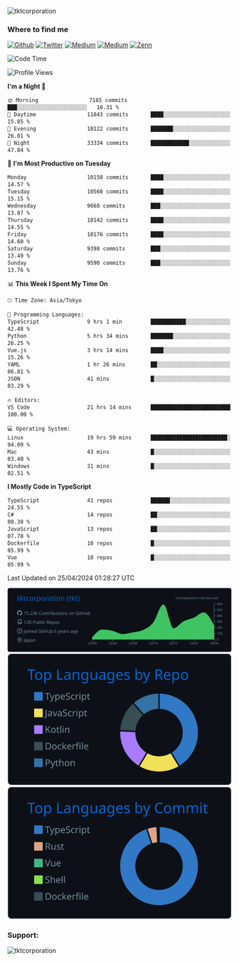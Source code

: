 <p align="left"> <img src="https://komarev.com/ghpvc/?username=tktcorporation&label=Profile%20views&color=0e75b6&style=flat" alt="tktcorporation" /> </p>

<h3>Where to find me</h3>
<p>
<a href="https://github.com/tktcorporation" target="_blank"><img alt="Github" src="https://img.shields.io/badge/GitHub-%2312100E.svg?&style=for-the-badge&logo=Github&logoColor=white" /></a>
<a href="https://twitter.com/tktcorporation" target="_blank"><img alt="Twitter" src="https://img.shields.io/badge/twitter-%231DA1F2.svg?&style=for-the-badge&logo=twitter&logoColor=white" /></a>
<a href="https://www.linkedin.com/in/tktcorporation" target="_blank"><img alt="Medium" src="https://img.shields.io/badge/linkdin-0a66c2.svg?&style=for-the-badge&logo=linkedin&logoColor=white" /></a>
<a href="https://qiita.com/tktcorporation" target="_blank"><img alt="Medium" src="https://img.shields.io/badge/qiita-55C500.svg?&style=for-the-badge&logo=qiita&logoColor=white" /></a>
<a href="https://zenn.dev/tktcorporation" target="_blank"><img alt="Zenn" src="https://img.shields.io/badge/Zenn-3EA8FF.svg?&style=for-the-badge&logo=Zenn&logoColor=white" /></a>
</p>
  
<!--START_SECTION:waka-->
![Code Time](http://img.shields.io/badge/Code%20Time-1%2C507%20hrs%2044%20mins-blue)

![Profile Views](http://img.shields.io/badge/Profile%20Views-0-blue)

**I'm a Night 🦉** 

```text
🌞 Morning                7185 commits        ███░░░░░░░░░░░░░░░░░░░░░░   10.31 % 
🌆 Daytime                11043 commits       ████░░░░░░░░░░░░░░░░░░░░░   15.85 % 
🌃 Evening                18122 commits       ███████░░░░░░░░░░░░░░░░░░   26.01 % 
🌙 Night                  33334 commits       ████████████░░░░░░░░░░░░░   47.84 % 
```
📅 **I'm Most Productive on Tuesday** 

```text
Monday                   10150 commits       ████░░░░░░░░░░░░░░░░░░░░░   14.57 % 
Tuesday                  10560 commits       ████░░░░░░░░░░░░░░░░░░░░░   15.15 % 
Wednesday                9668 commits        ███░░░░░░░░░░░░░░░░░░░░░░   13.87 % 
Thursday                 10142 commits       ████░░░░░░░░░░░░░░░░░░░░░   14.55 % 
Friday                   10176 commits       ████░░░░░░░░░░░░░░░░░░░░░   14.60 % 
Saturday                 9398 commits        ███░░░░░░░░░░░░░░░░░░░░░░   13.49 % 
Sunday                   9590 commits        ███░░░░░░░░░░░░░░░░░░░░░░   13.76 % 
```


📊 **This Week I Spent My Time On** 

```text
🕑︎ Time Zone: Asia/Tokyo

💬 Programming Languages: 
TypeScript               9 hrs 1 min         ███████████░░░░░░░░░░░░░░   42.48 % 
Python                   5 hrs 34 mins       ███████░░░░░░░░░░░░░░░░░░   26.25 % 
Vue.js                   3 hrs 14 mins       ████░░░░░░░░░░░░░░░░░░░░░   15.26 % 
YAML                     1 hr 26 mins        ██░░░░░░░░░░░░░░░░░░░░░░░   06.81 % 
JSON                     41 mins             █░░░░░░░░░░░░░░░░░░░░░░░░   03.29 % 

🔥 Editors: 
VS Code                  21 hrs 14 mins      █████████████████████████   100.00 % 

💻 Operating System: 
Linux                    19 hrs 59 mins      ████████████████████████░   94.09 % 
Mac                      43 mins             █░░░░░░░░░░░░░░░░░░░░░░░░   03.40 % 
Windows                  31 mins             █░░░░░░░░░░░░░░░░░░░░░░░░   02.51 % 
```

**I Mostly Code in TypeScript** 

```text
TypeScript               41 repos            ██████░░░░░░░░░░░░░░░░░░░   24.55 % 
C#                       14 repos            ██░░░░░░░░░░░░░░░░░░░░░░░   08.38 % 
JavaScript               13 repos            ██░░░░░░░░░░░░░░░░░░░░░░░   07.78 % 
Dockerfile               10 repos            █░░░░░░░░░░░░░░░░░░░░░░░░   05.99 % 
Vue                      10 repos            █░░░░░░░░░░░░░░░░░░░░░░░░   05.99 % 
```




 Last Updated on 25/04/2024 01:28:27 UTC
<!--END_SECTION:waka-->

[![](https://raw.githubusercontent.com/tktcorporation/tktcorporation/master/profile-summary-card-output/github_dark/0-profile-details.svg)](https://github.com/vn7n24fzkq/github-profile-summary-cards)
[![](https://raw.githubusercontent.com/tktcorporation/tktcorporation/master/profile-summary-card-output/github_dark/1-repos-per-language.svg)](https://github.com/vn7n24fzkq/github-profile-summary-cards) [![](https://raw.githubusercontent.com/tktcorporation/tktcorporation/master/profile-summary-card-output/github_dark/2-most-commit-language.svg)](https://github.com/vn7n24fzkq/github-profile-summary-cards)

<h3 align="left">Support:</h3>
<p><a href="https://www.buymeacoffee.com/tktcorporation"> <img align="left" src="https://cdn.buymeacoffee.com/buttons/v2/default-yellow.png" height="50" width="210" alt="tktcorporation" /></a></p><br><br>
